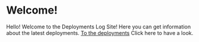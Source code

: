 # Welcome!

Hello! Welcome to the Deployments Log Site! Here you can get information about the latest deployments. [To the deployments](https://deployments.tresthost.com) Click here to have a look. 
